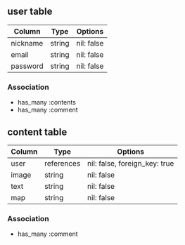 ## user table
|Column|Type|Options|
|---|---|---|
|nickname|string|nil: false|
|email|string|nil: false|
|password|string|nil: false|
### Association
- has_many :contents
- has_many :comment

## content table
|Column|Type|Options|
|---|---|---|
|user|references|nil: false, foreign_key: true|
|image|string|nil: false|
|text|string|nil: false|
|map|string|nil: false|
### Association
- has_many :comment
